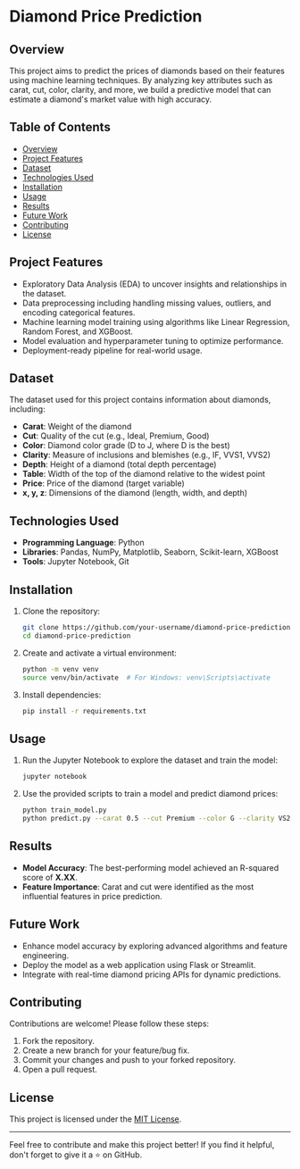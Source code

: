 # Diamond Price Prediction

## Overview
This project aims to predict the prices of diamonds based on their features using machine learning techniques. By analyzing key attributes such as carat, cut, color, clarity, and more, we build a predictive model that can estimate a diamond's market value with high accuracy.

## Table of Contents
- [Overview](#overview)
- [Project Features](#project-features)
- [Dataset](#dataset)
- [Technologies Used](#technologies-used)
- [Installation](#installation)
- [Usage](#usage)
- [Results](#results)
- [Future Work](#future-work)
- [Contributing](#contributing)
- [License](#license)

## Project Features
- Exploratory Data Analysis (EDA) to uncover insights and relationships in the dataset.
- Data preprocessing including handling missing values, outliers, and encoding categorical features.
- Machine learning model training using algorithms like Linear Regression, Random Forest, and XGBoost.
- Model evaluation and hyperparameter tuning to optimize performance.
- Deployment-ready pipeline for real-world usage.

## Dataset
The dataset used for this project contains information about diamonds, including:
- **Carat**: Weight of the diamond
- **Cut**: Quality of the cut (e.g., Ideal, Premium, Good)
- **Color**: Diamond color grade (D to J, where D is the best)
- **Clarity**: Measure of inclusions and blemishes (e.g., IF, VVS1, VVS2)
- **Depth**: Height of a diamond (total depth percentage)
- **Table**: Width of the top of the diamond relative to the widest point
- **Price**: Price of the diamond (target variable)
- **x, y, z**: Dimensions of the diamond (length, width, and depth)

## Technologies Used
- **Programming Language**: Python
- **Libraries**: Pandas, NumPy, Matplotlib, Seaborn, Scikit-learn, XGBoost
- **Tools**: Jupyter Notebook, Git

## Installation
1. Clone the repository:
   ```bash
   git clone https://github.com/your-username/diamond-price-prediction.git
   cd diamond-price-prediction
   ```
2. Create and activate a virtual environment:
   ```bash
   python -m venv venv
   source venv/bin/activate  # For Windows: venv\Scripts\activate
   ```
3. Install dependencies:
   ```bash
   pip install -r requirements.txt
   ```

## Usage
1. Run the Jupyter Notebook to explore the dataset and train the model:
   ```bash
   jupyter notebook
   ```
2. Use the provided scripts to train a model and predict diamond prices:
   ```bash
   python train_model.py
   python predict.py --carat 0.5 --cut Premium --color G --clarity VS2 --depth 61.0 --table 57.0 --x 4.5 --y 4.5 --z 2.8
   ```

## Results
- **Model Accuracy**: The best-performing model achieved an R-squared score of **X.XX**.
- **Feature Importance**: Carat and cut were identified as the most influential features in price prediction.

## Future Work
- Enhance model accuracy by exploring advanced algorithms and feature engineering.
- Deploy the model as a web application using Flask or Streamlit.
- Integrate with real-time diamond pricing APIs for dynamic predictions.

## Contributing
Contributions are welcome! Please follow these steps:
1. Fork the repository.
2. Create a new branch for your feature/bug fix.
3. Commit your changes and push to your forked repository.
4. Open a pull request.

## License
This project is licensed under the [MIT License](LICENSE).

---

Feel free to contribute and make this project better! If you find it helpful, don't forget to give it a ⭐ on GitHub.

